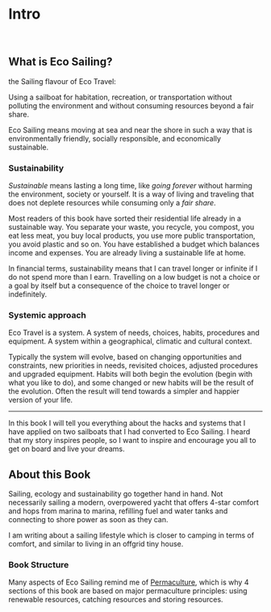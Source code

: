 # Intro <!-- leanpub style: H1 for chapter title -->

&nbsp;

## What is Eco Sailing? <!-- H2 Obs style: the only TOC elements; leanpub style: chapter sections -->

the Sailing flavour of Eco Travel:

Using a sailboat for habitation, recreation, or transportation without polluting the environment and without consuming resources beyond a fair share.

Eco Sailing means moving at sea and near the shore in such a way that is environmentally friendly, socially responsible, and economically sustainable.


### Sustainability

*Sustainable* means lasting a long time, like *going forever* without harming the environment, society or yourself. It is a way of living and traveling that does not deplete resources while consuming only a *fair share*.

Most readers of this book have sorted their residential life already in a sustainable way. You separate your waste, you recycle, you compost, you eat less meat, you buy local products, you use more public transportation, you avoid plastic and so on. You have established a budget which balances income and expenses. You are already living a sustainable life at home.

In financial terms, sustainability means that I can travel longer or infinite if I do not spend more than I earn. Travelling on a low budget is not a choice or a goal by itself but a consequence of the choice to travel longer or indefinitely.

### Systemic approach

Eco Travel is a system. A system of needs, choices, habits, procedures and equipment. A system within a geographical, climatic and cultural context.

Typically the system will evolve, based on changing opportunities and constraints, new priorities in needs, revisited choices, adjusted procedures and upgraded equipment. Habits will both begin the evolution (begin with what you like to do), and some changed or new habits will be the result of the evolution. Often the result will tend towards a simpler and happier version of your life.

* * * 

In this book I will tell you everything about the hacks and systems that I have applied on two sailboats that I had converted to Eco Sailing. I heard that my story inspires people, so I want to inspire and encourage you all to get on board and live your dreams.

## About this Book

Sailing, ecology and sustainability go together hand in hand. Not necessarily sailing a modern, overpowered yacht that offers 4-star comfort and hops from marina to marina, refilling fuel and water tanks and connecting to shore power as soon as they can.

I am writing about a sailing lifestyle which is closer to camping in terms of comfort, and similar to living in an offgrid tiny house.

### Book Structure

Many aspects of Eco Sailing remind me of [Permaculture](#permaculture), which is why 4 sections of this book are based on major permaculture principles: using renewable resources, catching resources and storing resources.




